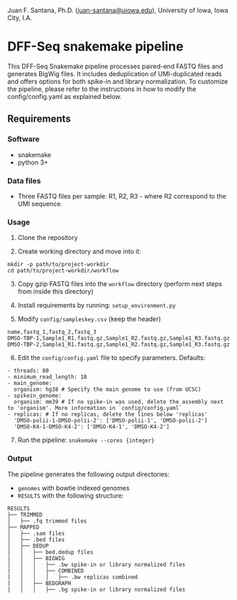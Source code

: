 Juan F. Santana, Ph.D. (juan-santana@uiowa.edu), University of Iowa, Iowa City, I.A.

# DFF-Seq snakemake pipeline

This DFF-Seq Snakemake pipeline processes paired-end FASTQ files and generates BigWig files. It includes deduplication of UMI-duplicated reads and offers options for both spike-in and library normalization. To customize the pipeline, please refer to the instructions in how to modify the config/config.yaml as explained below.

## Requirements

### Software

- snakemake
- python 3+

### Data files

- Three FASTQ files per sample: R1, R2, R3 - where R2 correspond to the UMI sequence.

### Usage

1. Clone the repository

2. Create working directory and move into it: 
```
mkdir -p path/to/project-workdir
cd path/to/project-workdir/workflow
```

3. Copy gzip FASTQ files into the `workflow` directory (perform next steps from inside this directory)

4. Install requirements by running: `setup_environment.py`

5. Modify `config/sampleskey.csv` (keep the header)

```
name,fastq_1,fastq_2,fastq_3
DMSO-TBP-1,Sample1_R1.fastq.gz,Sample1_R2.fastq.gz,Sample1_R3.fastq.gz
DMSO-TBP-2,Sample1_R1.fastq.gz,Sample1_R2.fastq.gz,Sample1_R3.fastq.gz
```

6. Edit the `config/config.yaml` file to specify parameters. Defaults:
```
- threads: 80
- minimum_read_length: 18
- main_genome:
  organism: hg38 # Specify the main genome to use (from UCSC)
- spikein_genome:
  organism: mm39 # If no spike-in was used, delete the assembly next to 'organism'. More information in `config/config.yaml`
- replicas: # If no replicas, delete the lines below 'replicas'
  'DMSO-polii-1-DMSO-polii-2': ['DMSO-polii-1', 'DMSO-polii-2']
  'DMSO-K4-1-DMSO-K4-2': ['DMSO-K4-1', 'DMSO-K4-2']
```

7. Run the pipeline: `snakemake --cores {integer}`

### Output

The pipeline generates the following output directories:

- `genomes` with bowtie indexed genomes
- `RESULTS` with the following structure:

```
RESULTS
├── TRIMMED
│   ├── .fq trimmed files
├── MAPPED
│   ├── .sam files
│   ├── .bed files
│   ├── DEDUP
│   │   ├── bed.dedup files
|   │   ├── BIGWIG
│   │   │   ├── .bw spike-in or library normalized files
|   │   │   ├── COMBINED
|   │   │   │   ├── .bw replicas combined
|   │   ├── BEDGRAPH
|   │   │   ├── .bg spike-in or library normalized files
```
